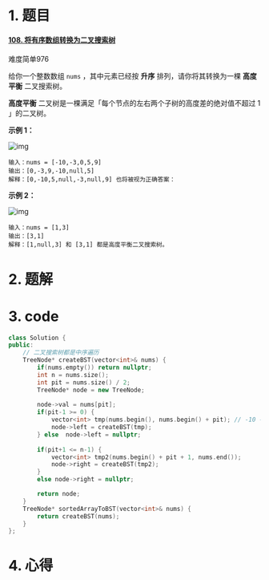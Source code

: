 # 1. 题目

#### [108. 将有序数组转换为二叉搜索树](https://leetcode-cn.com/problems/convert-sorted-array-to-binary-search-tree/)

难度简单976

给你一个整数数组 `nums` ，其中元素已经按 **升序** 排列，请你将其转换为一棵 **高度平衡** 二叉搜索树。

**高度平衡** 二叉树是一棵满足「每个节点的左右两个子树的高度差的绝对值不超过 1 」的二叉树。

 

**示例 1：**

![img](https://assets.leetcode.com/uploads/2021/02/18/btree1.jpg)

```
输入：nums = [-10,-3,0,5,9]
输出：[0,-3,9,-10,null,5]
解释：[0,-10,5,null,-3,null,9] 也将被视为正确答案：
```

**示例 2：**

![img](https://assets.leetcode.com/uploads/2021/02/18/btree.jpg)

```
输入：nums = [1,3]
输出：[3,1]
解释：[1,null,3] 和 [3,1] 都是高度平衡二叉搜索树。
```

# 2. 题解
# 3. code
```c++
class Solution {
public:
    // 二叉搜索树都是中序遍历
    TreeNode* createBST(vector<int>& nums) {
        if(nums.empty()) return nullptr;
        int n = nums.size();
        int pit = nums.size() / 2;
        TreeNode* node = new TreeNode;
        
        node->val = nums[pit];
        if(pit-1 >= 0) {
            vector<int> tmp(nums.begin(), nums.begin() + pit); // -10 -3
            node->left = createBST(tmp);
        } else  node->left = nullptr;
           
        if(pit+1 <= n-1) {
            vector<int> tmp2(nums.begin() + pit + 1, nums.end());
            node->right = createBST(tmp2);
        }
        else node->right = nullptr;

        return node;
    }
    TreeNode* sortedArrayToBST(vector<int>& nums) {
        return createBST(nums);
    }
};
```
# 4. 心得

